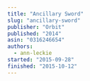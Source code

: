 ```yaml
---
title: "Ancillary Sword"
slug: "ancillary-sword"
publisher: "Orbit"
published: "2014"
asin: "0316246654"
authors:
  - ann-leckie
started: "2015-09-28"
finished: "2015-10-12"
---
```

